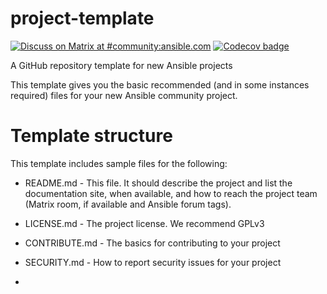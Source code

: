 # project-template
[![Discuss on Matrix at #community:ansible.com](https://img.shields.io/matrix/community:ansible.com.svg?server_fqdn=ansible-accounts.ems.host&label=Discuss%20on%20Matrix%20at%20%23community:ansible.com&logo=matrix)](https://matrix.to/#/#community:ansible.com)
[![Codecov badge](https://img.shields.io/codecov/c/github/ansible-community/project-template)](https://codecov.io/gh/ansible-community/project-template)

A GitHub repository template for new Ansible projects

This template gives you the basic recommended (and in some instances required) files for your new Ansible community project.

# Template structure
This template includes sample files for the following:
- README.md - This file. It should describe the project and list the documentation site, when available, and how to reach the project team (Matrix room, if available and Ansible forum tags). 
- LICENSE.md - The project license. We recommend GPLv3
- CONTRIBUTE.md - The basics for contributing to your project
- SECURITY.md - How to report security issues for your project

- 
